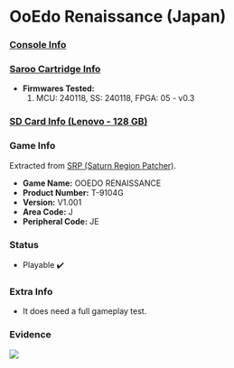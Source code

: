 # OoEdo Renaissance (Japan)

### [Console Info](../../../../../Info/Consoles/VA13/README.md)

### [Saroo Cartridge Info](../../../../../Info/Cartridges/RetroGameParadiseStore/1.32F/README.md)

- <b>Firmwares Tested:</b>
  1. MCU: 240118, SS: 240118, FPGA: 05 - v0.3

### [SD Card Info (Lenovo - 128 GB)](../../../../../Info/SdCards/Lenovo/128GB/fat32/README.md)

### Game Info

Extracted from [SRP (Saturn Region Patcher)](https://segaxtreme.net/resources/saturn-region-patcher.81/download).

- <b>Game Name:</b> OOEDO RENAISSANCE
- <b>Product Number:</b> T-9104G
- <b>Version:</b> V1.001
- <b>Area Code:</b> J
- <b>Peripheral Code:</b> JE

### Status

- Playable :heavy_check_mark:

### Extra Info

- It does need a full gameplay test.

### Evidence

[![](https://img.youtube.com/vi/K8tnm2Ph_rs/0.jpg)](https://www.youtube.com/watch?v=K8tnm2Ph_rs)
